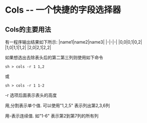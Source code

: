 # Cols -- 一个快捷的字段选择器


## Cols的主要用法

有一程序输出结果如下所示:
|name1|name2|name3|
|-|-|-|
|0,0|0,1|0,2|
|1,0|1,1|1,2|
|2,0|2,1|2,2|

如果想选出去除表头后的第二第三列则使用如下命令
```
sh > cols -r 1 1,2
```
或
```
sh > cols -r 1 1-2
```

-r 选项后面表示表头的高度

用,分割表示单个值. 可以使用"1,2,5" 表示列出第2,3,6列

用-表示连续值. 如"1-6" 表示第2到第7列的所有列